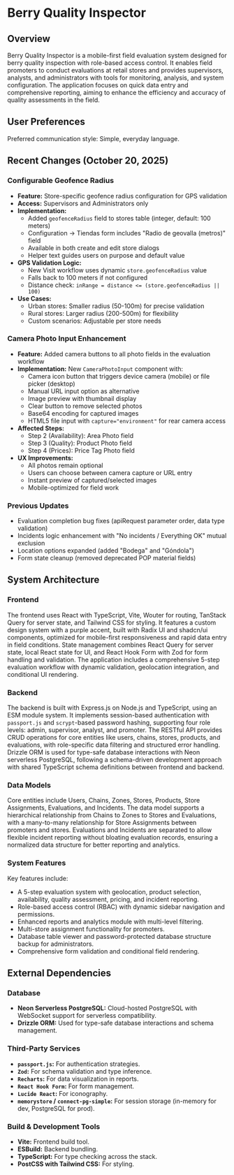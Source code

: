 # Berry Quality Inspector

## Overview

Berry Quality Inspector is a mobile-first field evaluation system designed for berry quality inspection with role-based access control. It enables field promoters to conduct evaluations at retail stores and provides supervisors, analysts, and administrators with tools for monitoring, analysis, and system configuration. The application focuses on quick data entry and comprehensive reporting, aiming to enhance the efficiency and accuracy of quality assessments in the field.

## User Preferences

Preferred communication style: Simple, everyday language.

## Recent Changes (October 20, 2025)

### Configurable Geofence Radius
- **Feature:** Store-specific geofence radius configuration for GPS validation
- **Access:** Supervisors and Administrators only
- **Implementation:**
  - Added `geofenceRadius` field to stores table (integer, default: 100 meters)
  - Configuration → Tiendas form includes "Radio de geovalla (metros)" field
  - Available in both create and edit store dialogs
  - Helper text guides users on purpose and default value
- **GPS Validation Logic:**
  - New Visit workflow uses dynamic `store.geofenceRadius` value
  - Falls back to 100 meters if not configured
  - Distance check: `inRange = distance <= (store.geofenceRadius || 100)`
- **Use Cases:**
  - Urban stores: Smaller radius (50-100m) for precise validation
  - Rural stores: Larger radius (200-500m) for flexibility
  - Custom scenarios: Adjustable per store needs

### Camera Photo Input Enhancement
- **Feature:** Added camera buttons to all photo fields in the evaluation workflow
- **Implementation:** New `CameraPhotoInput` component with:
  - Camera icon button that triggers device camera (mobile) or file picker (desktop)
  - Manual URL input option as alternative
  - Image preview with thumbnail display
  - Clear button to remove selected photos
  - Base64 encoding for captured images
  - HTML5 file input with `capture="environment"` for rear camera access
- **Affected Steps:**
  - Step 2 (Availability): Area Photo field
  - Step 3 (Quality): Product Photo field
  - Step 4 (Prices): Price Tag Photo field
- **UX Improvements:**
  - All photos remain optional
  - Users can choose between camera capture or URL entry
  - Instant preview of captured/selected images
  - Mobile-optimized for field work

### Previous Updates
- Evaluation completion bug fixes (apiRequest parameter order, data type validation)
- Incidents logic enhancement with "No incidents / Everything OK" mutual exclusion
- Location options expanded (added "Bodega" and "Góndola")
- Form state cleanup (removed deprecated POP material fields)

## System Architecture

### Frontend

The frontend uses React with TypeScript, Vite, Wouter for routing, TanStack Query for server state, and Tailwind CSS for styling. It features a custom design system with a purple accent, built with Radix UI and shadcn/ui components, optimized for mobile-first responsiveness and rapid data entry in field conditions. State management combines React Query for server state, local React state for UI, and React Hook Form with Zod for form handling and validation. The application includes a comprehensive 5-step evaluation workflow with dynamic validation, geolocation integration, and conditional UI rendering.

### Backend

The backend is built with Express.js on Node.js and TypeScript, using an ESM module system. It implements session-based authentication with `passport.js` and `scrypt`-based password hashing, supporting four role levels: admin, supervisor, analyst, and promoter. The RESTful API provides CRUD operations for core entities like users, chains, stores, products, and evaluations, with role-specific data filtering and structured error handling. Drizzle ORM is used for type-safe database interactions with Neon serverless PostgreSQL, following a schema-driven development approach with shared TypeScript schema definitions between frontend and backend.

### Data Models

Core entities include Users, Chains, Zones, Stores, Products, Store Assignments, Evaluations, and Incidents. The data model supports a hierarchical relationship from Chains to Zones to Stores and Evaluations, with a many-to-many relationship for Store Assignments between promoters and stores. Evaluations and Incidents are separated to allow flexible incident reporting without bloating evaluation records, ensuring a normalized data structure for better reporting and analytics.

### System Features

Key features include:
- A 5-step evaluation system with geolocation, product selection, availability, quality assessment, pricing, and incident reporting.
- Role-based access control (RBAC) with dynamic sidebar navigation and permissions.
- Enhanced reports and analytics module with multi-level filtering.
- Multi-store assignment functionality for promoters.
- Database table viewer and password-protected database structure backup for administrators.
- Comprehensive form validation and conditional field rendering.

## External Dependencies

### Database
- **Neon Serverless PostgreSQL:** Cloud-hosted PostgreSQL with WebSocket support for serverless compatibility.
- **Drizzle ORM:** Used for type-safe database interactions and schema management.

### Third-Party Services
- **`passport.js`:** For authentication strategies.
- **`Zod`:** For schema validation and type inference.
- **`Recharts`:** For data visualization in reports.
- **`React Hook Form`:** For form management.
- **`Lucide React`:** For iconography.
- **`memorystore` / `connect-pg-simple`:** For session storage (in-memory for dev, PostgreSQL for prod).

### Build & Development Tools
- **Vite:** Frontend build tool.
- **ESBuild:** Backend bundling.
- **TypeScript:** For type checking across the stack.
- **PostCSS with Tailwind CSS:** For styling.